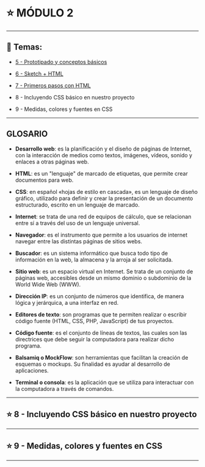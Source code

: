 # :star: MÓDULO 2

---

## :book: Temas:

- [5 - Prototipado y conceptos básicos](https://github.com/eugenia1984/frontend-syloper/blob/main/teoria/modulo2/prototipado.md)

- [6 - Sketch + HTML](https://github.com/eugenia1984/frontend-syloper/blob/main/teoria/modulo2/sketch.md)

- [7 - Primeros pasos con HTML](https://github.com/eugenia1984/frontend-syloper/blob/main/teoria/modulo2/primeros_pasos_html.md)

- 8 - Incluyendo CSS básico en nuestro proyecto

- 9 - Medidas, colores y fuentes en CSS

---

## GLOSARIO

- **Desarrollo web**: es la planificación y el diseño de páginas de Internet, con la interacción de medios como textos, imágenes, vídeos, sonido y enlaces a otras páginas web.


- **HTML**: es un "lenguaje" de marcado de etiquetas, que permite crear documentos para web.


- **CSS**: en español «hojas de estilo en cascada», es un lenguaje de diseño gráfico, utilizado para definir y crear la presentación de un documento estructurado, escrito en un lenguaje de marcado.


- **Internet**: se trata de una red de equipos de cálculo, que se relacionan entre sí a través del uso de un lenguaje universal.


- **Navegador**: es el instrumento que permite a los usuarios de internet navegar entre las distintas páginas de sitios webs.


- **Buscador**: es un sistema informático que busca todo tipo de información en la web, la almacena y la arroja al ser solicitada.

- **Sitio web**: es un espacio virtual en Internet. Se trata de un conjunto de páginas web, accesibles desde un mismo dominio o subdominio de la World Wide Web (WWW).

- **Dirección IP**: es un conjunto de números que identifica, de manera lógica y jerárquica, a una interfaz en red. 

- **Editores de texto**: son programas que te permiten realizar o escribir código fuente (HTML, CSS, PHP, JavaScript) de tus proyectos.

- **Código fuente**: es el conjunto de líneas de textos, las cuales son las directrices que debe seguir la computadora para realizar dicho programa.

- **Balsamiq o MockFlow**: son herramientas que facilitan la creación de esquemas o mockups. Su finalidad es ayudar al desarrollo de aplicaciones.

- **Terminal o consola**: es la aplicación que se utiliza para interactuar con la computadora a través de comandos.

---

## :star: 8 - Incluyendo CSS básico en nuestro proyecto

---

## :star: 9 - Medidas, colores y fuentes en CSS

---
